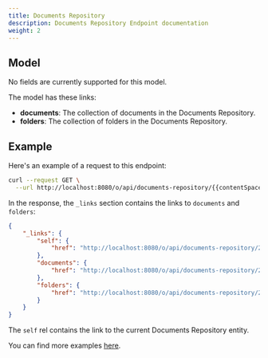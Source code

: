 ```yaml
---
title: Documents Repository
description: Documents Repository Endpoint documentation
weight: 2
---
```


## Model

No fields are currently supported for this model.

The model has these links:

* **documents**: The collection of documents in the Documents Repository.
* **folders**: The collection of folders in the Documents Repository.

## Example

Here's an example of a request to this endpoint: 

```bash
curl --request GET \
  --url http://localhost:8080/o/api/documents-repository/{{contentSpaceId}}
```

In the response, the `_links` section contains the links to `documents` and `folders`:

```json
{
    "_links": {
        "self": {
            "href": "http://localhost:8080/o/api/documents-repository/20126"
        },
        "documents": {
            "href": "http://localhost:8080/o/api/documents-repository/20126/document"
        },
        "folders": {
            "href": "http://localhost:8080/o/api/documents-repository/20126/folder"
        }
    }
}
```

The `self` rel contains the link to the current Documents Repository entity.

You can find more examples [here](/docs/content-space/documentsRepository/examples.html).
